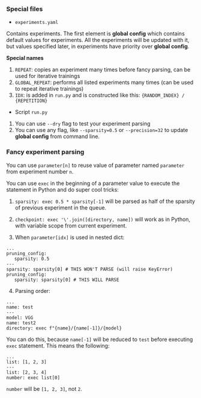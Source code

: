 ### Special files

* `experiments.yaml`

Contains experiments. The first element is **global config** which contains default values for experiments. All the
experiments will be updated with it, but values specified later, in experiments have priority over **global config**.

**Special names**

1. `REPEAT`: copies an experiment many times before fancy parsing, can be used for iterative trainings
2. `GLOBAL_REPEAT`: performs all listed experiments many times (can be used to repeat iterative trainings)
3. `IDX`: is added in `run.py` and is constructed like this: `{RANDOM_INDEX} / {REPETITION}`

* Script `run.py`

1. You can use `--dry` flag to test your experiment parsing
2. You can use any flag, like `--sparsity=0.5` or `--precision=32` to update **global config** from command line.

### Fancy experiment parsing

You can use `parameter[n]` to reuse value of parameter named `parameter` from experiment number `n`.

You can use `exec` in the beginning of a parameter value to execute the statement in Python and do super cool tricks:

1. `sparsity: exec 0.5 * sparsity[-1]` will be parsed as half of the sparsity of previous experiment in the queue.

2. `checkpoint: exec '\'.join([directory, name])` will work as in Python, with variable scope from current experiment.

3. When `parameter[idx]` is used in nested dict:

```
...
pruning_config:
   sparsity: 0.5
---
sparsity: sparsity[0] # THIS WON'T PARSE (will raise KeyError)
pruning_config:
   sparsity: sparsity[0] # THIS WILL PARSE
```

4. Parsing order:

```
...
name: test
---
model: VGG
name: test2
directory: exec f"{name}/{name[-1]}/{model}
```

You can do this, because `name[-1]` will be reduced to `test` before executing `exec` statement. This means the
following:

```
...
list: [1, 2, 3]
---
list: [2, 3, 4]
number: exec list[0]
```

`number` will be `[1, 2, 3]`, not `2`.
